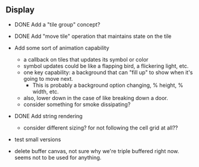 Display
-------

 - DONE Add a "tile group" concept?
 - DONE Add "move tile" operation that maintains state on the tile

 - Add some sort of animation capability 
    - a callback on tiles that updates its symbol or color
    - symbol updates could be like a flapping bird, a flickering light, etc.
    - one key capability: a background that can "fill up" to show when it's going to move next.
        - This is probably a background option changing, % height, % width, etc.
    - also, lower down in the case of like breaking down a door.
    - consider something for smoke dissipating?
 - DONE Add string rendering
    - consider different sizing? for not following the cell grid at all??
 - test small versions
 - delete buffer canvas, not sure why we're triple buffered right now. seems not to be used for anything.

